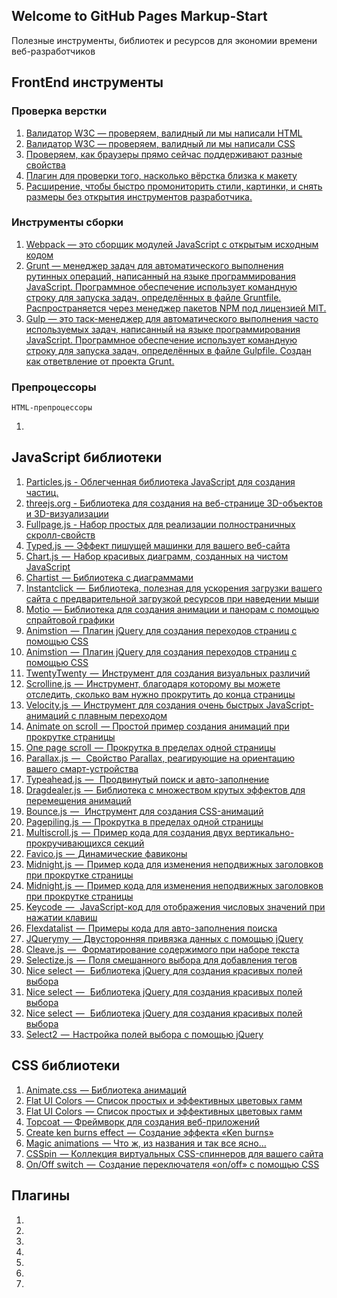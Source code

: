 ## Welcome to GitHub Pages Markup-Start

Полезные инструменты, библиотек и ресурсов для экономии времени веб-разработчиков

## FrontEnd инструменты

### Проверка верстки
1. <a href="https://validator.w3.org/">Валидатор W3C — проверяем, валидный ли мы написали HTML</a>
2. <a href="https://jigsaw.w3.org/css-validator/">Валидатор W3C — проверяем, валидный ли мы написали CSS</a>
3. <a href="https://caniuse.com/">Проверяем, как браузеры прямо сейчас поддерживают разные свойства</a>
4. <a href="https://www.welldonecode.com/perfectpixel/">Плагин для проверки того, насколько вёрстка близка к макету</a>
5. <a href="https://chrome.google.com/webstore/detail/css-peeper/mbnbehikldjhnfehhnaidhjhoofhpehk?hl=en">Расширение, чтобы быстро промониторить стили, картинки,  и снять размеры без открытия инструментов разработчика.</a>

### Инструменты сборки
1. <a href="https://webpack.js.org/">Webpack — это сборщик модулей JavaScript с открытым исходным кодом</a>
2. <a href="https://gruntjs.com/">Grunt — менеджер задач для автоматического выполнения рутинных операций, написанный на языке программирования JavaScript. Программное обеспечение использует командную строку для запуска задач, определённых в файле Gruntfile. Распространяется через менеджер пакетов NPM под лицензией MIT.</a>
3. <a href="https://gulpjs.com/">Gulp — это таск-менеджер для автоматического выполнения часто используемых задач, написанный на языке программирования JavaScript. Программное обеспечение использует командную строку для запуска задач, определённых в файле Gulpfile. Создан как ответвление от проекта Grunt.</a>

### Препроцессоры
```HTML-препроцессоры```
1. <a href=""></a>



<a href=""></a>

## JavaScript библиотеки

1. <a href="https://vincentgarreau.com/particles.js/">Particles.js - Облегченная библиотека JavaScript для создания частиц.</a>
2. <a href="https://threejs.org/">threejs.org - Библиотека для создания на веб-странице 3D-объектов и 3D-визуализации</a>
3. <a href="https://Fullpage.js">Fullpage.js - Набор простых для реализации полностраничных скролл-свойств</a>
4. <a href="https://mattboldt.com/demos/typed-js/">Typed.js  —  Эффект пишущей машинки для вашего веб-сайта</a>
5. <a href="https://www.chartjs.org/">Chart.js  —  Набор красивых диаграмм, созданных на чистом JavaScript</a>
6. <a href="http://gionkunz.github.io/chartist-js/index.html">Chartist  — Библиотека с диаграммами</a>
7. <a href="http://instantclick.io/">Instantclick  —  Библиотека, полезная для ускорения загрузки вашего сайта с предварительной загрузкой ресурсов при наведении мыши</a>
8. <a href="https://darsa.in/motio/#!introduction">Motio  — Библиотека для создания анимации и панорам с помощью спрайтовой графики</a>
9. <a href="http://git.blivesta.com/animsition/">Animstion  —  Плагин jQuery для создания переходов страниц с помощью CSS</a>
10. <a href="https://github.com/barbajs/barba">Animstion  —  Плагин jQuery для создания переходов страниц с помощью CSS</a>
11. <a href="https://zurb.com/playground/twentytwenty">TwentyTwenty  —  Инструмент для создания визуальных различий</a>
12. <a href="https://github.com/anthonyly/Scrolline.js">Scrolline.js  —  Инструмент, благодаря которому вы можете отследить, сколько вам нужно прокрутить до конца страницы</a>
13. <a href="http://velocityjs.org/">Velocity.js  —  Инструмент для создания очень быстрых JavaScript-анимаций с плавным переходом</a>
14. <a href="http://michalsnik.github.io/aos/">Animate on scroll  — Простой пример создания анимаций при прокрутке страницы</a>
15. <a href="https://github.com/peachananr/onepage-scroll">One page scroll  —  Прокрутка в пределах одной страницы</a>
16. <a href="https://github.com/wagerfield/parallax">Parallax.js  —   Свойство Parallax, реагирующие на ориентацию вашего смарт-устройства</a>
17. <a href="http://twitter.github.io/typeahead.js/">Typeahead.js  —   Продвинутый поиск и авто-заполнение</a>
18. <a href="http://skidding.github.io/dragdealer/">Dragdealer.js  —  Библиотека с множеством крутых эффектов для перемещения анимаций</a>
19. <a href="http://bouncejs.com/">Bounce.js  —   Инструмент для создания CSS-анимаций</a>
20. <a href="https://github.com/alvarotrigo/pagePiling.js">Pagepiling.js  —  Прокрутка в пределах одной страницы</a>
21. <a href="https://alvarotrigo.com/multiScroll/#third">Multiscroll.js  —  Пример кода для создания двух вертикально-прокручивающихся секций</a>
22. <a href="http://lab.ejci.net/favico.js/">Favico.js  —  Динамические фавиконы</a>
23. <a href="http://aerolab.github.io/midnight.js/">Midnight.js  —  Пример кода для изменения неподвижных заголовков при прокрутке страницы</a>
24. <a href="https://animejs.com/">Midnight.js  —  Пример кода для изменения неподвижных заголовков при прокрутке страницы</a>
25. <a href="https://keycode.info/">Keycode  —   JavaScript-код для отображения числовых значений при нажатии клавиш</a>
26. <a href="http://projects.sergiodinislopes.pt/flexdatalist/">Flexdatalist  —  Примеры кода для авто-заполнения поиска</a>
27. <a href="https://jquerymy.com/#/">JQuerymy  — Двусторонняя привязка данных с помощью jQuery</a>
28. <a href="https://nosir.github.io/cleave.js/">Cleave.js  —   Форматирование содержимого при наборе текста</a>
29. <a href="https://selectize.dev/">Selectize.js  —  Поля смешанного выбора для добавления тегов</a>
30. <a href="https://jqueryniceselect.hernansartorio.com/">Nice select  —   Библиотека jQuery для создания красивых полей выбора</a>
31. <a href="http://tether.io/">Nice select  —   Библиотека jQuery для создания красивых полей выбора</a>
32. <a href="https://github.com/shipshapecode/shepherd">Nice select  —   Библиотека jQuery для создания красивых полей выбора</a>
33. <a href="https://select2.org/appearance">Select2  —  Настройка полей выбора с помощью jQuery</a>

## CSS библиотеки
1. <a href="https://animate.style/">Animate.css  — Библиотека анимаций</a>
2. <a href="https://flatuicolors.com/">Flat UI Colors  — Список простых и эффективных цветовых гамм</a>
3. <a href="https://getmdl.io/index.html">Flat UI Colors  — Список простых и эффективных цветовых гамм</a>
4. <a href="http://topcoat.io/">Topcoat  — Фреймворк для создания веб-приложений</a>
5. <a href="https://www.kirupa.com/html5/ken_burns_effect_css.htm">Create ken burns effect  —  Создание эффекта «Ken burns»</a>
6. <a href="https://www.minimamente.com/project/magic/">Magic animations  — Что ж, из названия и так все ясно…</a>
7. <a href="https://webkul.github.io/csspin/">CSSpin  — Коллекция виртуальных CSS-спиннеров для вашего сайта</a>
8. <a href="https://proto.io/freebies/onoff/">On/Off switch  —  Создание переключателя «on/off» с помощью CSS</a>

## Плагины
1. <a href=""></a>
2. <a href=""></a>
3. <a href=""></a>
4. <a href=""></a>
5. <a href=""></a>
6. <a href=""></a>
7. <a href=""></a>


